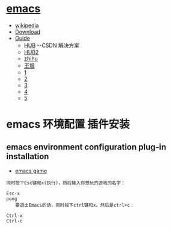 # [emacs](https://www.gnu.org/software/emacs/tour/)
  * [wikipedia](https://zh.wikipedia.org/wiki/Emacs)
  * [Download](https://ftp.gnu.org/gnu/emacs/windows/)
  * [Guide](https://github.com/redguardtoo/mastering-emacs-in-one-year-guide/blob/master/guide-zh.org)
    * [HUB](http://blog.csdn.net/PfanAya/article/category/784884)  --CSDN 解决方案
    * [HUB2](http://www.cnblogs.com/robertzml/tag/Emacs/)
    * [zhihu](http://www.zhihu.com/topic/19572409)
    * [王垠](http://arch.pconline.com.cn//pcedu/soft/gj/photo/0609/865628.html)
    * [1](http://ergoemacs.org/emacs/emacs.html)
    * [2](http://www.emacswiki.org/emacs/%E5%9F%BA%E6%9C%AC%E6%93%8D%E4%BD%9C)
    * [3](http://www.cbi.pku.edu.cn/chinese/documents/csdoc/emacs/)
    * [4](http://www.ibm.com/developerworks/cn/education/linux/l-emacs/l-emacs.html)
    * [5](http://www.jianshu.com/p/b4cf683c25f3)
  
# emacs 环境配置 插件安装
## emacs environment configuration plug-in installation
* [emacs game](http://www.admin10000.com/document/4013.html)
```
同时按下Esc键和x(执行)，然后输入你想玩的游戏的名字：

Esc-x
pong 
　　要退出Emacs的话，同时按下ctrl键和x，然后是ctrl+c：

Ctrl-x
Ctrl-c
```

